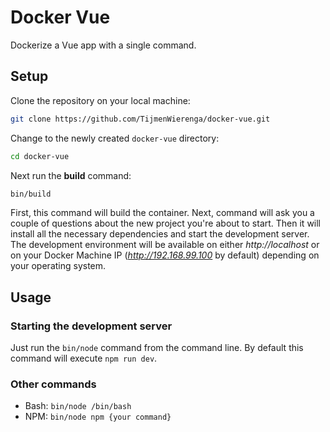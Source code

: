 # Docker Vue
Dockerize a Vue app with a single command.

## Setup
Clone the repository on your local machine:
``` bash
git clone https://github.com/TijmenWierenga/docker-vue.git
```

Change to the newly created `docker-vue` directory:
``` bash
cd docker-vue
```

Next run the **build** command:
``` bash
bin/build
```

First, this command will build the container. Next, command will ask you a couple of questions about the new project you're about to start.
Then it will install all the necessary dependencies and start the development server. The development environment will be available on either
*http://localhost* or on your Docker Machine IP (*http://192.168.99.100* by default) depending on your operating system.

## Usage

### Starting the development server
Just run the `bin/node` command from the command line. By default this command will execute `npm run dev`.

### Other commands
* Bash: `bin/node /bin/bash`
* NPM: `bin/node npm {your command}`
